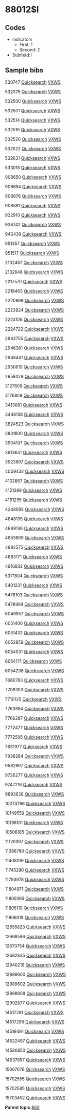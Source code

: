 # 88012$l

## Codes

-   Indicators
    -   First: 1
    -   Second: 2
-   Subfield: l

## Sample bibs

530747 [Quicksearch](https://search.library.yale.edu/catalog/530747) [VXWS](http://prodorbis.library.yale.edu:7014/vxws/GetHoldingsService?bibId=530747)

532375 [Quicksearch](https://search.library.yale.edu/catalog/532375) [VXWS](http://prodorbis.library.yale.edu:7014/vxws/GetHoldingsService?bibId=532375)

532500 [Quicksearch](https://search.library.yale.edu/catalog/532500) [VXWS](http://prodorbis.library.yale.edu:7014/vxws/GetHoldingsService?bibId=532500)

532501 [Quicksearch](https://search.library.yale.edu/catalog/532501) [VXWS](http://prodorbis.library.yale.edu:7014/vxws/GetHoldingsService?bibId=532501)

532514 [Quicksearch](https://search.library.yale.edu/catalog/532514) [VXWS](http://prodorbis.library.yale.edu:7014/vxws/GetHoldingsService?bibId=532514)

532516 [Quicksearch](https://search.library.yale.edu/catalog/532516) [VXWS](http://prodorbis.library.yale.edu:7014/vxws/GetHoldingsService?bibId=532516)

532520 [Quicksearch](https://search.library.yale.edu/catalog/532520) [VXWS](http://prodorbis.library.yale.edu:7014/vxws/GetHoldingsService?bibId=532520)

532522 [Quicksearch](https://search.library.yale.edu/catalog/532522) [VXWS](http://prodorbis.library.yale.edu:7014/vxws/GetHoldingsService?bibId=532522)

532631 [Quicksearch](https://search.library.yale.edu/catalog/532631) [VXWS](http://prodorbis.library.yale.edu:7014/vxws/GetHoldingsService?bibId=532631)

533016 [Quicksearch](https://search.library.yale.edu/catalog/533016) [VXWS](http://prodorbis.library.yale.edu:7014/vxws/GetHoldingsService?bibId=533016)

908650 [Quicksearch](https://search.library.yale.edu/catalog/908650) [VXWS](http://prodorbis.library.yale.edu:7014/vxws/GetHoldingsService?bibId=908650)

908694 [Quicksearch](https://search.library.yale.edu/catalog/908694) [VXWS](http://prodorbis.library.yale.edu:7014/vxws/GetHoldingsService?bibId=908694)

908878 [Quicksearch](https://search.library.yale.edu/catalog/908878) [VXWS](http://prodorbis.library.yale.edu:7014/vxws/GetHoldingsService?bibId=908878)

908891 [Quicksearch](https://search.library.yale.edu/catalog/908891) [VXWS](http://prodorbis.library.yale.edu:7014/vxws/GetHoldingsService?bibId=908891)

932910 [Quicksearch](https://search.library.yale.edu/catalog/932910) [VXWS](http://prodorbis.library.yale.edu:7014/vxws/GetHoldingsService?bibId=932910)

938742 [Quicksearch](https://search.library.yale.edu/catalog/938742) [VXWS](http://prodorbis.library.yale.edu:7014/vxws/GetHoldingsService?bibId=938742)

946438 [Quicksearch](https://search.library.yale.edu/catalog/946438) [VXWS](http://prodorbis.library.yale.edu:7014/vxws/GetHoldingsService?bibId=946438)

951357 [Quicksearch](https://search.library.yale.edu/catalog/951357) [VXWS](http://prodorbis.library.yale.edu:7014/vxws/GetHoldingsService?bibId=951357)

951517 [Quicksearch](https://search.library.yale.edu/catalog/951517) [VXWS](http://prodorbis.library.yale.edu:7014/vxws/GetHoldingsService?bibId=951517)

2132487 [Quicksearch](https://search.library.yale.edu/catalog/2132487) [VXWS](http://prodorbis.library.yale.edu:7014/vxws/GetHoldingsService?bibId=2132487)

2132948 [Quicksearch](https://search.library.yale.edu/catalog/2132948) [VXWS](http://prodorbis.library.yale.edu:7014/vxws/GetHoldingsService?bibId=2132948)

2217570 [Quicksearch](https://search.library.yale.edu/catalog/2217570) [VXWS](http://prodorbis.library.yale.edu:7014/vxws/GetHoldingsService?bibId=2217570)

2218463 [Quicksearch](https://search.library.yale.edu/catalog/2218463) [VXWS](http://prodorbis.library.yale.edu:7014/vxws/GetHoldingsService?bibId=2218463)

2220898 [Quicksearch](https://search.library.yale.edu/catalog/2220898) [VXWS](http://prodorbis.library.yale.edu:7014/vxws/GetHoldingsService?bibId=2220898)

2223924 [Quicksearch](https://search.library.yale.edu/catalog/2223924) [VXWS](http://prodorbis.library.yale.edu:7014/vxws/GetHoldingsService?bibId=2223924)

2224106 [Quicksearch](https://search.library.yale.edu/catalog/2224106) [VXWS](http://prodorbis.library.yale.edu:7014/vxws/GetHoldingsService?bibId=2224106)

2224722 [Quicksearch](https://search.library.yale.edu/catalog/2224722) [VXWS](http://prodorbis.library.yale.edu:7014/vxws/GetHoldingsService?bibId=2224722)

2943755 [Quicksearch](https://search.library.yale.edu/catalog/2943755) [VXWS](http://prodorbis.library.yale.edu:7014/vxws/GetHoldingsService?bibId=2943755)

2946381 [Quicksearch](https://search.library.yale.edu/catalog/2946381) [VXWS](http://prodorbis.library.yale.edu:7014/vxws/GetHoldingsService?bibId=2946381)

2948441 [Quicksearch](https://search.library.yale.edu/catalog/2948441) [VXWS](http://prodorbis.library.yale.edu:7014/vxws/GetHoldingsService?bibId=2948441)

2950619 [Quicksearch](https://search.library.yale.edu/catalog/2950619) [VXWS](http://prodorbis.library.yale.edu:7014/vxws/GetHoldingsService?bibId=2950619)

2958029 [Quicksearch](https://search.library.yale.edu/catalog/2958029) [VXWS](http://prodorbis.library.yale.edu:7014/vxws/GetHoldingsService?bibId=2958029)

3127606 [Quicksearch](https://search.library.yale.edu/catalog/3127606) [VXWS](http://prodorbis.library.yale.edu:7014/vxws/GetHoldingsService?bibId=3127606)

3176809 [Quicksearch](https://search.library.yale.edu/catalog/3176809) [VXWS](http://prodorbis.library.yale.edu:7014/vxws/GetHoldingsService?bibId=3176809)

3413081 [Quicksearch](https://search.library.yale.edu/catalog/3413081) [VXWS](http://prodorbis.library.yale.edu:7014/vxws/GetHoldingsService?bibId=3413081)

3448138 [Quicksearch](https://search.library.yale.edu/catalog/3448138) [VXWS](http://prodorbis.library.yale.edu:7014/vxws/GetHoldingsService?bibId=3448138)

3824523 [Quicksearch](https://search.library.yale.edu/catalog/3824523) [VXWS](http://prodorbis.library.yale.edu:7014/vxws/GetHoldingsService?bibId=3824523)

3831800 [Quicksearch](https://search.library.yale.edu/catalog/3831800) [VXWS](http://prodorbis.library.yale.edu:7014/vxws/GetHoldingsService?bibId=3831800)

3904107 [Quicksearch](https://search.library.yale.edu/catalog/3904107) [VXWS](http://prodorbis.library.yale.edu:7014/vxws/GetHoldingsService?bibId=3904107)

3913641 [Quicksearch](https://search.library.yale.edu/catalog/3913641) [VXWS](http://prodorbis.library.yale.edu:7014/vxws/GetHoldingsService?bibId=3913641)

3923897 [Quicksearch](https://search.library.yale.edu/catalog/3923897) [VXWS](http://prodorbis.library.yale.edu:7014/vxws/GetHoldingsService?bibId=3923897)

4009432 [Quicksearch](https://search.library.yale.edu/catalog/4009432) [VXWS](http://prodorbis.library.yale.edu:7014/vxws/GetHoldingsService?bibId=4009432)

4102867 [Quicksearch](https://search.library.yale.edu/catalog/4102867) [VXWS](http://prodorbis.library.yale.edu:7014/vxws/GetHoldingsService?bibId=4102867)

4121389 [Quicksearch](https://search.library.yale.edu/catalog/4121389) [VXWS](http://prodorbis.library.yale.edu:7014/vxws/GetHoldingsService?bibId=4121389)

4161295 [Quicksearch](https://search.library.yale.edu/catalog/4161295) [VXWS](http://prodorbis.library.yale.edu:7014/vxws/GetHoldingsService?bibId=4161295)

4248092 [Quicksearch](https://search.library.yale.edu/catalog/4248092) [VXWS](http://prodorbis.library.yale.edu:7014/vxws/GetHoldingsService?bibId=4248092)

4848135 [Quicksearch](https://search.library.yale.edu/catalog/4848135) [VXWS](http://prodorbis.library.yale.edu:7014/vxws/GetHoldingsService?bibId=4848135)

4849136 [Quicksearch](https://search.library.yale.edu/catalog/4849136) [VXWS](http://prodorbis.library.yale.edu:7014/vxws/GetHoldingsService?bibId=4849136)

4853699 [Quicksearch](https://search.library.yale.edu/catalog/4853699) [VXWS](http://prodorbis.library.yale.edu:7014/vxws/GetHoldingsService?bibId=4853699)

4882575 [Quicksearch](https://search.library.yale.edu/catalog/4882575) [VXWS](http://prodorbis.library.yale.edu:7014/vxws/GetHoldingsService?bibId=4882575)

4883171 [Quicksearch](https://search.library.yale.edu/catalog/4883171) [VXWS](http://prodorbis.library.yale.edu:7014/vxws/GetHoldingsService?bibId=4883171)

4916932 [Quicksearch](https://search.library.yale.edu/catalog/4916932) [VXWS](http://prodorbis.library.yale.edu:7014/vxws/GetHoldingsService?bibId=4916932)

5371604 [Quicksearch](https://search.library.yale.edu/catalog/5371604) [VXWS](http://prodorbis.library.yale.edu:7014/vxws/GetHoldingsService?bibId=5371604)

5401231 [Quicksearch](https://search.library.yale.edu/catalog/5401231) [VXWS](http://prodorbis.library.yale.edu:7014/vxws/GetHoldingsService?bibId=5401231)

5478103 [Quicksearch](https://search.library.yale.edu/catalog/5478103) [VXWS](http://prodorbis.library.yale.edu:7014/vxws/GetHoldingsService?bibId=5478103)

5478999 [Quicksearch](https://search.library.yale.edu/catalog/5478999) [VXWS](http://prodorbis.library.yale.edu:7014/vxws/GetHoldingsService?bibId=5478999)

6049957 [Quicksearch](https://search.library.yale.edu/catalog/6049957) [VXWS](http://prodorbis.library.yale.edu:7014/vxws/GetHoldingsService?bibId=6049957)

6051400 [Quicksearch](https://search.library.yale.edu/catalog/6051400) [VXWS](http://prodorbis.library.yale.edu:7014/vxws/GetHoldingsService?bibId=6051400)

6051432 [Quicksearch](https://search.library.yale.edu/catalog/6051432) [VXWS](http://prodorbis.library.yale.edu:7014/vxws/GetHoldingsService?bibId=6051432)

6053859 [Quicksearch](https://search.library.yale.edu/catalog/6053859) [VXWS](http://prodorbis.library.yale.edu:7014/vxws/GetHoldingsService?bibId=6053859)

6054031 [Quicksearch](https://search.library.yale.edu/catalog/6054031) [VXWS](http://prodorbis.library.yale.edu:7014/vxws/GetHoldingsService?bibId=6054031)

6054171 [Quicksearch](https://search.library.yale.edu/catalog/6054171) [VXWS](http://prodorbis.library.yale.edu:7014/vxws/GetHoldingsService?bibId=6054171)

6054238 [Quicksearch](https://search.library.yale.edu/catalog/6054238) [VXWS](http://prodorbis.library.yale.edu:7014/vxws/GetHoldingsService?bibId=6054238)

7660783 [Quicksearch](https://search.library.yale.edu/catalog/7660783) [VXWS](http://prodorbis.library.yale.edu:7014/vxws/GetHoldingsService?bibId=7660783)

7709303 [Quicksearch](https://search.library.yale.edu/catalog/7709303) [VXWS](http://prodorbis.library.yale.edu:7014/vxws/GetHoldingsService?bibId=7709303)

7710125 [Quicksearch](https://search.library.yale.edu/catalog/7710125) [VXWS](http://prodorbis.library.yale.edu:7014/vxws/GetHoldingsService?bibId=7710125)

7763894 [Quicksearch](https://search.library.yale.edu/catalog/7763894) [VXWS](http://prodorbis.library.yale.edu:7014/vxws/GetHoldingsService?bibId=7763894)

7766287 [Quicksearch](https://search.library.yale.edu/catalog/7766287) [VXWS](http://prodorbis.library.yale.edu:7014/vxws/GetHoldingsService?bibId=7766287)

7772477 [Quicksearch](https://search.library.yale.edu/catalog/7772477) [VXWS](http://prodorbis.library.yale.edu:7014/vxws/GetHoldingsService?bibId=7772477)

7772505 [Quicksearch](https://search.library.yale.edu/catalog/7772505) [VXWS](http://prodorbis.library.yale.edu:7014/vxws/GetHoldingsService?bibId=7772505)

7831977 [Quicksearch](https://search.library.yale.edu/catalog/7831977) [VXWS](http://prodorbis.library.yale.edu:7014/vxws/GetHoldingsService?bibId=7831977)

7838284 [Quicksearch](https://search.library.yale.edu/catalog/7838284) [VXWS](http://prodorbis.library.yale.edu:7014/vxws/GetHoldingsService?bibId=7838284)

9582697 [Quicksearch](https://search.library.yale.edu/catalog/9582697) [VXWS](http://prodorbis.library.yale.edu:7014/vxws/GetHoldingsService?bibId=9582697)

9726277 [Quicksearch](https://search.library.yale.edu/catalog/9726277) [VXWS](http://prodorbis.library.yale.edu:7014/vxws/GetHoldingsService?bibId=9726277)

9747216 [Quicksearch](https://search.library.yale.edu/catalog/9747216) [VXWS](http://prodorbis.library.yale.edu:7014/vxws/GetHoldingsService?bibId=9747216)

9893636 [Quicksearch](https://search.library.yale.edu/catalog/9893636) [VXWS](http://prodorbis.library.yale.edu:7014/vxws/GetHoldingsService?bibId=9893636)

10073796 [Quicksearch](https://search.library.yale.edu/catalog/10073796) [VXWS](http://prodorbis.library.yale.edu:7014/vxws/GetHoldingsService?bibId=10073796)

10149559 [Quicksearch](https://search.library.yale.edu/catalog/10149559) [VXWS](http://prodorbis.library.yale.edu:7014/vxws/GetHoldingsService?bibId=10149559)

10198101 [Quicksearch](https://search.library.yale.edu/catalog/10198101) [VXWS](http://prodorbis.library.yale.edu:7014/vxws/GetHoldingsService?bibId=10198101)

10506185 [Quicksearch](https://search.library.yale.edu/catalog/10506185) [VXWS](http://prodorbis.library.yale.edu:7014/vxws/GetHoldingsService?bibId=10506185)

11120097 [Quicksearch](https://search.library.yale.edu/catalog/11120097) [VXWS](http://prodorbis.library.yale.edu:7014/vxws/GetHoldingsService?bibId=11120097)

11386780 [Quicksearch](https://search.library.yale.edu/catalog/11386780) [VXWS](http://prodorbis.library.yale.edu:7014/vxws/GetHoldingsService?bibId=11386780)

11408019 [Quicksearch](https://search.library.yale.edu/catalog/11408019) [VXWS](http://prodorbis.library.yale.edu:7014/vxws/GetHoldingsService?bibId=11408019)

11745280 [Quicksearch](https://search.library.yale.edu/catalog/11745280) [VXWS](http://prodorbis.library.yale.edu:7014/vxws/GetHoldingsService?bibId=11745280)

11793978 [Quicksearch](https://search.library.yale.edu/catalog/11793978) [VXWS](http://prodorbis.library.yale.edu:7014/vxws/GetHoldingsService?bibId=11793978)

11804971 [Quicksearch](https://search.library.yale.edu/catalog/11804971) [VXWS](http://prodorbis.library.yale.edu:7014/vxws/GetHoldingsService?bibId=11804971)

11805095 [Quicksearch](https://search.library.yale.edu/catalog/11805095) [VXWS](http://prodorbis.library.yale.edu:7014/vxws/GetHoldingsService?bibId=11805095)

11805110 [Quicksearch](https://search.library.yale.edu/catalog/11805110) [VXWS](http://prodorbis.library.yale.edu:7014/vxws/GetHoldingsService?bibId=11805110)

11806018 [Quicksearch](https://search.library.yale.edu/catalog/11806018) [VXWS](http://prodorbis.library.yale.edu:7014/vxws/GetHoldingsService?bibId=11806018)

12655823 [Quicksearch](https://search.library.yale.edu/catalog/12655823) [VXWS](http://prodorbis.library.yale.edu:7014/vxws/GetHoldingsService?bibId=12655823)

12668596 [Quicksearch](https://search.library.yale.edu/catalog/12668596) [VXWS](http://prodorbis.library.yale.edu:7014/vxws/GetHoldingsService?bibId=12668596)

12670754 [Quicksearch](https://search.library.yale.edu/catalog/12670754) [VXWS](http://prodorbis.library.yale.edu:7014/vxws/GetHoldingsService?bibId=12670754)

12682835 [Quicksearch](https://search.library.yale.edu/catalog/12682835) [VXWS](http://prodorbis.library.yale.edu:7014/vxws/GetHoldingsService?bibId=12682835)

12940216 [Quicksearch](https://search.library.yale.edu/catalog/12940216) [VXWS](http://prodorbis.library.yale.edu:7014/vxws/GetHoldingsService?bibId=12940216)

12989600 [Quicksearch](https://search.library.yale.edu/catalog/12989600) [VXWS](http://prodorbis.library.yale.edu:7014/vxws/GetHoldingsService?bibId=12989600)

12989602 [Quicksearch](https://search.library.yale.edu/catalog/12989602) [VXWS](http://prodorbis.library.yale.edu:7014/vxws/GetHoldingsService?bibId=12989602)

12989608 [Quicksearch](https://search.library.yale.edu/catalog/12989608) [VXWS](http://prodorbis.library.yale.edu:7014/vxws/GetHoldingsService?bibId=12989608)

12992877 [Quicksearch](https://search.library.yale.edu/catalog/12992877) [VXWS](http://prodorbis.library.yale.edu:7014/vxws/GetHoldingsService?bibId=12992877)

14517281 [Quicksearch](https://search.library.yale.edu/catalog/14517281) [VXWS](http://prodorbis.library.yale.edu:7014/vxws/GetHoldingsService?bibId=14517281)

14517296 [Quicksearch](https://search.library.yale.edu/catalog/14517296) [VXWS](http://prodorbis.library.yale.edu:7014/vxws/GetHoldingsService?bibId=14517296)

14519491 [Quicksearch](https://search.library.yale.edu/catalog/14519491) [VXWS](http://prodorbis.library.yale.edu:7014/vxws/GetHoldingsService?bibId=14519491)

14522497 [Quicksearch](https://search.library.yale.edu/catalog/14522497) [VXWS](http://prodorbis.library.yale.edu:7014/vxws/GetHoldingsService?bibId=14522497)

14580850 [Quicksearch](https://search.library.yale.edu/catalog/14580850) [VXWS](http://prodorbis.library.yale.edu:7014/vxws/GetHoldingsService?bibId=14580850)

14637857 [Quicksearch](https://search.library.yale.edu/catalog/14637857) [VXWS](http://prodorbis.library.yale.edu:7014/vxws/GetHoldingsService?bibId=14637857)

15607076 [Quicksearch](https://search.library.yale.edu/catalog/15607076) [VXWS](http://prodorbis.library.yale.edu:7014/vxws/GetHoldingsService?bibId=15607076)

15702555 [Quicksearch](https://search.library.yale.edu/catalog/15702555) [VXWS](http://prodorbis.library.yale.edu:7014/vxws/GetHoldingsService?bibId=15702555)

15702585 [Quicksearch](https://search.library.yale.edu/catalog/15702585) [VXWS](http://prodorbis.library.yale.edu:7014/vxws/GetHoldingsService?bibId=15702585)

15703452 [Quicksearch](https://search.library.yale.edu/catalog/15703452) [VXWS](http://prodorbis.library.yale.edu:7014/vxws/GetHoldingsService?bibId=15703452)

**Parent topic:**[880](../../tags/880/880.md)


